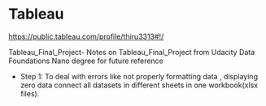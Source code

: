 # Tableau

https://public.tableau.com/profile/thiru3313#!/

Tableau_Final_Project- Notes on Tableau_Final_Project from Udacity Data Foundations Nano degree for future reference
- Step 1: To deal with errors like not properly formatting data , displaying zero data connect all datasets in different sheets in one workbook(xlsx files).
